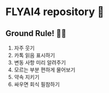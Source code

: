# FLYAI4 repository 👋

## Ground Rule! 🙋‍♀️

1. 자주 웃기
2. 카톡 읽음 표시하기
3. 변동 사항 미리 알려주기
4. 모르는 부분 편하게 물어보기
5. 약속 지키기
6. 싸우면 회식 필참하기



<!--

**Here are some ideas to get you started:**

🙋‍♀️ A short introduction - what is your organization all about?
🌈 Contribution guidelines - how can the community get involved?
👩‍💻 Useful resources - where can the community find your docs? Is there anything else the community should know?
🍿 Fun facts - what does your team eat for breakfast?
🧙 Remember, you can do mighty things with the power of [Markdown](https://docs.github.com/github/writing-on-github/getting-started-with-writing-and-formatting-on-github/basic-writing-and-formatting-syntax)
-->
